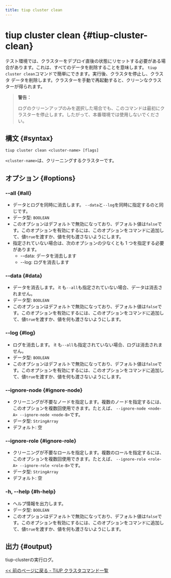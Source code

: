 ```yaml
---
title: tiup cluster clean
---
```


# tiup cluster clean {#tiup-cluster-clean}

テスト環境では、クラスターをデプロイ直後の状態にリセットする必要がある場合があります。これは、すべてのデータを削除することを意味します。 `tiup cluster clean`コマンドで簡単にできます。実行後、クラスタを停止し、クラスタ データを削除します。クラスターを手動で再起動すると、クリーンなクラスターが得られます。

> **警告：**
>
> ログのクリーンアップのみを選択した場合でも、このコマンドは最初にクラスターを停止します。したがって、本番環境では使用しないでください。

## 構文 {#syntax}

```shell
tiup cluster clean <cluster-name> [flags]
```

`<cluster-name>`は、クリーニングするクラスターです。

## オプション {#options}

### &#x20;--all {#all}

-   データとログを同時に消去します。 `--data`と`--log`を同時に指定するのと同じです。
-   データ型: `BOOLEAN`
-   このオプションはデフォルトで無効になっており、デフォルト値は`false`です。このオプションを有効にするには、このオプションをコマンドに追加して、値`true`を渡すか、値を何も渡さないようにします。
-   指定されていない場合は、次のオプションの少なくとも 1 つを指定する必要があります。
    -   --data: データを消去します
    -   --log: ログを消去します

### &#x20;--data {#data}

-   データを消去します。 it も`--all`も指定されていない場合、データは消去されません。
-   データ型: `BOOLEAN`
-   このオプションはデフォルトで無効になっており、デフォルト値は`false`です。このオプションを有効にするには、このオプションをコマンドに追加して、値`true`を渡すか、値を何も渡さないようにします。

### &#x20;--log {#log}

-   ログを消去します。 it も`--all`も指定されていない場合、ログは消去されません。
-   データ型: `BOOLEAN`
-   このオプションはデフォルトで無効になっており、デフォルト値は`false`です。このオプションを有効にするには、このオプションをコマンドに追加して、値`true`を渡すか、値を何も渡さないようにします。

### --ignore-node {#ignore-node}

-   クリーニングが不要なノードを指定します。複数のノードを指定するには、このオプションを複数回使用できます。たとえば、 `--ignore-node <node-A> --ignore-node <node-B>`です。
-   データ型: `StringArray`
-   デフォルト: 空

### --ignore-role {#ignore-role}

-   クリーニングが不要なロールを指定します。複数のロールを指定するには、このオプションを複数回使用できます。たとえば、 `--ignore-role <role-A> --ignore-role <role-B>`です。
-   データ型: `StringArray`
-   デフォルト: 空

### -h, --help {#h-help}

-   ヘルプ情報を出力します。
-   データ型: `BOOLEAN`
-   このオプションはデフォルトで無効になっており、デフォルト値は`false`です。このオプションを有効にするには、このオプションをコマンドに追加して、値`true`を渡すか、値を何も渡さないようにします。

## 出力 {#output}

tiup-clusterの実行ログ。

[&lt;&lt; 前のページに戻る - TiUP クラスタコマンド一覧](/tiup/tiup-component-cluster.md#command-list)
